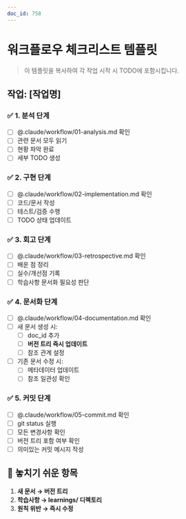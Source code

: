 ```yaml
---
doc_id: 758
---
```


# 워크플로우 체크리스트 템플릿

> 이 템플릿을 복사하여 각 작업 시작 시 TODO에 포함시킵니다.

## 작업: [작업명]

### ✅ 1. 분석 단계
- [ ] @.claude/workflow/01-analysis.md 확인
- [ ] 관련 문서 모두 읽기
- [ ] 현황 파악 완료
- [ ] 세부 TODO 생성

### ✅ 2. 구현 단계  
- [ ] @.claude/workflow/02-implementation.md 확인
- [ ] 코드/문서 작성
- [ ] 테스트/검증 수행
- [ ] TODO 상태 업데이트

### ✅ 3. 회고 단계
- [ ] @.claude/workflow/03-retrospective.md 확인
- [ ] 배운 점 정리
- [ ] 실수/개선점 기록
- [ ] 학습사항 문서화 필요성 판단

### ✅ 4. 문서화 단계
- [ ] @.claude/workflow/04-documentation.md 확인
- [ ] 새 문서 생성 시:
  - [ ] doc_id 추가
  - [ ] **버전 트리 즉시 업데이트**
  - [ ] 참조 관계 설정
- [ ] 기존 문서 수정 시:
  - [ ] 메타데이터 업데이트
  - [ ] 참조 일관성 확인

### ✅ 5. 커밋 단계
- [ ] @.claude/workflow/05-commit.md 확인
- [ ] git status 실행
- [ ] 모든 변경사항 확인
- [ ] 버전 트리 포함 여부 확인
- [ ] 의미있는 커밋 메시지 작성

## 🚨 놓치기 쉬운 항목
1. **새 문서 → 버전 트리**
2. **학습사항 → learnings/ 디렉토리**
3. **원칙 위반 → 즉시 수정**